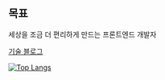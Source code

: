 ## 목표
세상을 조금 더 편리하게 만드는 프론트엔드 개발자


[기술 블로그](https://ggarden.tistory.com/)

[![Top Langs](https://github-readme-stats.vercel.app/api/top-langs/?username=jong-k&layout=compact)](https://github.com/anuraghazra/github-readme-stats)